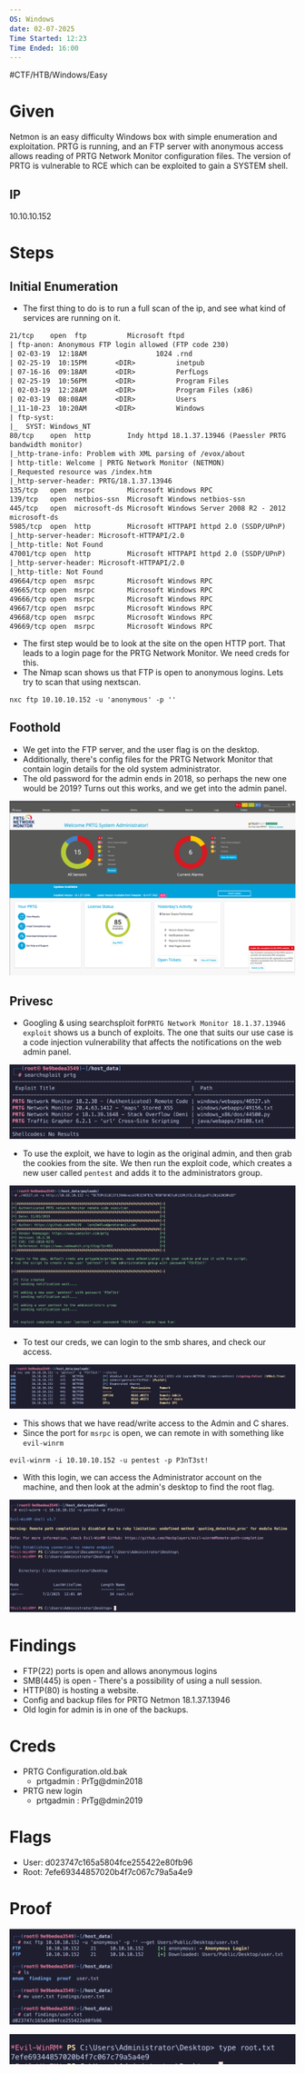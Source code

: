 ```yaml
---
OS: Windows
date: 02-07-2025
Time Started: 12:23
Time Ended: 16:00
---
```


#CTF/HTB/Windows/Easy

# Given

Netmon is an easy difficulty Windows box with simple enumeration and exploitation. PRTG is running, and an FTP server with anonymous access allows reading of PRTG Network Monitor configuration files. The version of PRTG is vulnerable to RCE which can be exploited to gain a SYSTEM shell.

## IP

10.10.10.152

# Steps

## Initial Enumeration

- The first thing to do is to run a full scan of the ip, and see what kind of services are running on it.

```shell fold title:"open ports"
21/tcp    open  ftp          Microsoft ftpd
| ftp-anon: Anonymous FTP login allowed (FTP code 230)
| 02-03-19  12:18AM                 1024 .rnd
| 02-25-19  10:15PM       <DIR>          inetpub
| 07-16-16  09:18AM       <DIR>          PerfLogs
| 02-25-19  10:56PM       <DIR>          Program Files
| 02-03-19  12:28AM       <DIR>          Program Files (x86)
| 02-03-19  08:08AM       <DIR>          Users
|_11-10-23  10:20AM       <DIR>          Windows
| ftp-syst:
|_  SYST: Windows_NT
80/tcp    open  http         Indy httpd 18.1.37.13946 (Paessler PRTG bandwidth monitor)
|_http-trane-info: Problem with XML parsing of /evox/about
| http-title: Welcome | PRTG Network Monitor (NETMON)
|_Requested resource was /index.htm
|_http-server-header: PRTG/18.1.37.13946
135/tcp   open  msrpc        Microsoft Windows RPC
139/tcp   open  netbios-ssn  Microsoft Windows netbios-ssn
445/tcp   open  microsoft-ds Microsoft Windows Server 2008 R2 - 2012 microsoft-ds
5985/tcp  open  http         Microsoft HTTPAPI httpd 2.0 (SSDP/UPnP)
|_http-server-header: Microsoft-HTTPAPI/2.0
|_http-title: Not Found
47001/tcp open  http         Microsoft HTTPAPI httpd 2.0 (SSDP/UPnP)
|_http-server-header: Microsoft-HTTPAPI/2.0
|_http-title: Not Found
49664/tcp open  msrpc        Microsoft Windows RPC
49665/tcp open  msrpc        Microsoft Windows RPC
49666/tcp open  msrpc        Microsoft Windows RPC
49667/tcp open  msrpc        Microsoft Windows RPC
49668/tcp open  msrpc        Microsoft Windows RPC
49669/tcp open  msrpc        Microsoft Windows RPC
```

- The first step would be to look at the site on the open HTTP port. That leads to a login page for the PRTG Network Monitor. We need creds for this.
- The Nmap scan shows us that FTP is open to anonymous logins. Lets try to scan that using nextscan.

```shell title:"Next Scan" fold:true
nxc ftp 10.10.10.152 -u 'anonymous' -p ''
```

## Foothold

- We get into the FTP server, and the user flag is on the desktop.
- Additionally, there's config files for the PRTG Network Monitor that contain login details for the old system administrator.
- The old password for the admin ends in 2018, so perhaps the new one would be 2019? Turns out this works, and we get into the admin panel.
  
![](../../Assets/dashboard.png)

## Privesc

- Googling & using searchsploit for`PRTG Network Monitor 18.1.37.13946 exploit` shows us a bunch of exploits. The one that suits our use case is a code injection vulnerability that affects the notifications on the web admin panel.

![](../../Assets/searchsploit.png)

- To use the exploit, we have to login as the original admin, and then grab the cookies from the site. We then run the exploit code, which creates a new user called `pentest` and adds it to the administrators group.

![](../../Assets/privesx_exploit.png)

- To test our creds, we can login to the smb shares, and check our access.

![](../../Assets/privesc_exploit_smb.png)

- This shows that we have read/write access to the Admin and C shares.
- Since the port for `msrpc` is open, we can remote in with something like `evil-winrm`

```shell title:"evil winrm"
evil-winrm -i 10.10.10.152 -u pentest -p P3nT3st!
```

- With this login, we can access the Administrator account on the machine, and then look at the admin's desktop to find the root flag.

![](../../Assets/root_rpc.png)

# Findings

- FTP(22) ports is open and allows anonymous logins
- SMB(445) is open - There's a possibility of using a null session.
- HTTP(80) is hosting a website.
- Config and backup files for PRTG Netmon 18.1.37.13946
- Old login for admin is in one of the backups.

# Creds

- PRTG Configuration.old.bak
	- prtgadmin : PrTg@dmin2018
-  PRTG new login
	- prtgadmin : PrTg@dmin2019

# Flags

- User: d023747c165a5804fce255422e80fb96
- Root: 7efe69344857020b4f7c067c79a5a4e9

# Proof

![](../../Assets/User_flag%201.png)

![](../../Assets/root_flag%201.png)